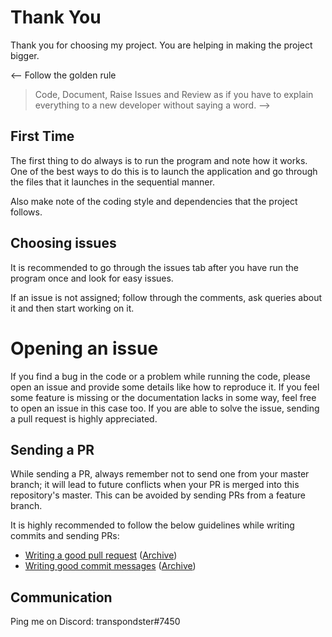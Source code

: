 # Thank You

Thank you for choosing my project. You are helping in making the project bigger.

<-- Follow the golden rule
> Code, Document, Raise Issues and Review as if you have to explain everything to a new developer without saying a word.
-->

## First Time

The first thing to do always is to run the program and note how it works. One of
the best ways to do this is to launch the application and go through the files
that it launches in the sequential manner.

Also make note of the coding style and dependencies that the project follows.

## Choosing issues

It is recommended to go through the issues tab after you have run the program
once and look for easy issues.

If an issue is not assigned; follow through the comments, ask queries about it
and then start working on it.

# Opening an issue

If you find a bug in the code or a problem while running the code, please open
an issue and provide some details like how to reproduce it. If you feel some
feature is missing or the documentation lacks in some way, feel free to open an
issue in this case too. If you are able to solve the issue, sending a pull
request is highly appreciated.

## Sending a PR

While sending a PR, always remember not to send one from your master branch; it
will lead to future conflicts when your PR is merged into this repository's
master. This can be avoided by sending PRs from a feature branch.

It is highly recommended to follow the below guidelines while writing commits
and sending PRs:

- [Writing a good pull request][1] ([Archive][2])
- [Writing good commit messages][3] ([Archive][4])

[1]: https://blog.github.com/2015-01-21-how-to-write-the-perfect-pull-request/
[2]: https://archive.is/EcSyE#selection-445.4-445.43
[3]:
  https://code.likeagirl.io/useful-tips-for-writing-better-git-commit-messages-808770609503?gi=7c67de2ad7c0
[4]: https://archive.is/W1h2O#selection-199.0-199.50

## Communication

Ping me on Discord: transpondster#7450
